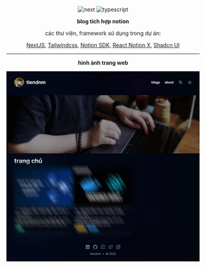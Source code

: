 <div
align="center"
>
  
![next](https://img.shields.io/badge/NextJS-black?style=for-the-badge&logo=next.js&logoColor=white)
![typescript](https://img.shields.io/badge/typescript-%230175C2.svg?style=for-the-badge&logo=typescript&logoColor=white)

**blog tích hợp notion**

các thư viện, framework sử dụng trong dự án:

[NextJS](https://github.com/vercel/next.js),
[Tailwindcss](https://github.com/tailwindlabs/tailwindcss),
[Notion SDK](https://github.com/makenotion/notion-sdk-js),
[React Notion X](https://github.com/NotionX/react-notion-x),
[Shadcn UI](https://github.com/shadcn-ui/ui)

---

**hình ảnh trang web**

![blog-capture](/public/blog-capture.png)

</div>
